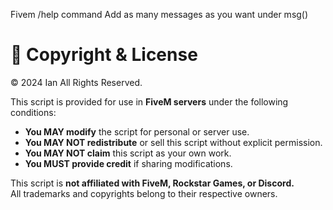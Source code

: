 Fivem /help command
Add as many messages as you want under msg()

# 📜 Copyright & License

© 2024 Ian All Rights Reserved.

This script is provided for use in **FiveM servers** under the following conditions:
- **You MAY modify** the script for personal or server use.
- **You MAY NOT redistribute** or sell this script without explicit permission.
- **You MAY NOT claim** this script as your own work.
- **You MUST provide credit** if sharing modifications.

This script is **not affiliated with FiveM, Rockstar Games, or Discord.**  
All trademarks and copyrights belong to their respective owners.
